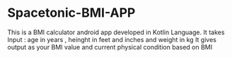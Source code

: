 # Spacetonic-BMI-APP
This is a BMI calculator android app developed in Kotlin Language.
It takes Input : age in years , heinght in feet and inches and weight in kg
It gives output as your BMI value and current physical condition based on BMI
